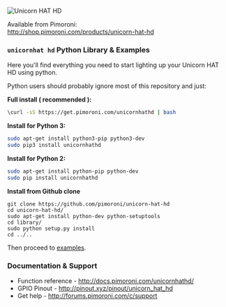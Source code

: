 ![Unicorn HAT HD](unicorn-hat-logo.png)

Available from Pimoroni:  
http://shop.pimoroni.com/products/unicorn-hat-hd 

### `unicornhat hd` Python Library & Examples

Here you'll find everything you need to start lighting up your Unicorn HAT HD using python.

Python users should probably ignore most of this repository and just:

**Full install ( recommended ):**

```bash
\curl -sS https://get.pimoroni.com/unicornhathd | bash
```

**Install for Python 3:**

```bash
sudo apt-get install python3-pip python3-dev
sudo pip3 install unicornhathd
```

**Install for Python 2:**

```bash
sudo apt-get install python-pip python-dev
sudo pip install unicornhathd
```

**Install from Github clone**

```
git clone https://github.com/pimoroni/unicorn-hat-hd
cd unicorn-hat-hd/
sudo apt-get install python-dev python-setuptools
cd library/
sudo python setup.py install
cd ../..
```

Then proceed to [examples](examples).

### Documentation & Support

* Function reference - http://docs.pimoroni.com/unicornhathd/
* GPIO Pinout - http://pinout.xyz/pinout/unicorn_hat_hd
* Get help - http://forums.pimoroni.com/c/support
